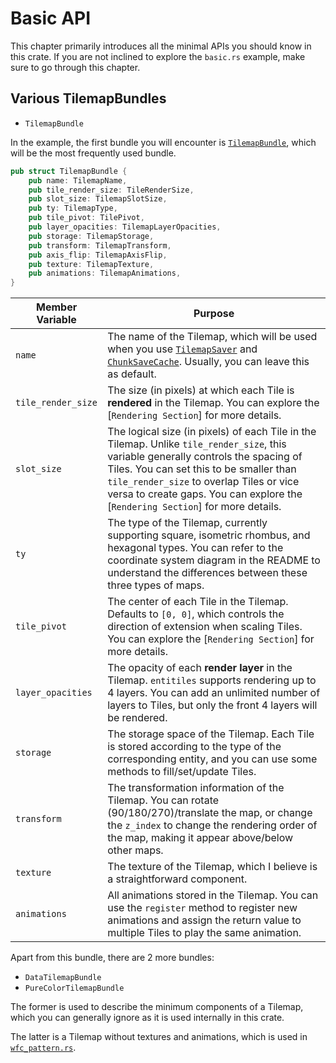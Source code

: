 # Basic API

This chapter primarily introduces all the minimal APIs you should know in this crate. If you are not inclined to explore the `basic.rs` example, make sure to go through this chapter.

## Various TilemapBundles

- `TilemapBundle`

In the example, the first bundle you will encounter is [`TilemapBundle`](https://github.com/443eb9/bevy_entitiles/blob/0.4.0/src/tilemap/bundles.rs#L41), which will be the most frequently used bundle.

```rust
pub struct TilemapBundle {
    pub name: TilemapName,
    pub tile_render_size: TileRenderSize,
    pub slot_size: TilemapSlotSize,
    pub ty: TilemapType,
    pub tile_pivot: TilePivot,
    pub layer_opacities: TilemapLayerOpacities,
    pub storage: TilemapStorage,
    pub transform: TilemapTransform,
    pub axis_flip: TilemapAxisFlip,
    pub texture: TilemapTexture,
    pub animations: TilemapAnimations,
}
```

| Member Variable    | Purpose                                                                                                                                                                                                                                                                                 |
| ------------------ | ---------------------------------------------------------------------------------------------------------------------------------------------------------------------------------------------------------------------------------------------------------------------------------------- |
| `name`             | The name of the Tilemap, which will be used when you use [`TilemapSaver`](https://github.com/443eb9/bevy_entitiles/blob/0.4.0/src/serializing/map/save.rs#L37) and [`ChunkSaveCache`](https://github.com/443eb9/bevy_entitiles/blob/0.4.0/src/serializing/chunk/save.rs#L50). Usually, you can leave this as default. |
| `tile_render_size` | The size (in pixels) at which each Tile is **rendered** in the Tilemap. You can explore the [`Rendering Section`] for more details.                                                                                                                                                   |
| `slot_size`        | The logical size (in pixels) of each Tile in the Tilemap. Unlike `tile_render_size`, this variable generally controls the spacing of Tiles. You can set this to be smaller than `tile_render_size` to overlap Tiles or vice versa to create gaps. You can explore the [`Rendering Section`] for more details.                                                        |
| `ty`               | The type of the Tilemap, currently supporting square, isometric rhombus, and hexagonal types. You can refer to the coordinate system diagram in the README to understand the differences between these three types of maps.                                                                                                                         |
| `tile_pivot`       | The center of each Tile in the Tilemap. Defaults to `[0, 0]`, which controls the direction of extension when scaling Tiles. You can explore the [`Rendering Section`] for more details.                                                                                                                                                              |
| `layer_opacities`  | The opacity of each **render layer** in the Tilemap. `entitiles` supports rendering up to 4 layers. You can add an unlimited number of layers to Tiles, but only the front 4 layers will be rendered.                                                                                                                                                |
| `storage`          | The storage space of the Tilemap. Each Tile is stored according to the type of the corresponding entity, and you can use some methods to fill/set/update Tiles.                                                                                                                                                                                    |
| `transform`        | The transformation information of the Tilemap. You can rotate (90/180/270)/translate the map, or change the `z_index` to change the rendering order of the map, making it appear above/below other maps.                                                                                                                                 |
| `texture`          | The texture of the Tilemap, which I believe is a straightforward component.                                                                                                                                                                                                                                                                         |
| `animations`       | All animations stored in the Tilemap. You can use the `register` method to register new animations and assign the return value to multiple Tiles to play the same animation.                                                                                                                                                                        |

Apart from this bundle, there are 2 more bundles:
- `DataTilemapBundle`
- `PureColorTilemapBundle`

The former is used to describe the minimum components of a Tilemap, which you can generally ignore as it is used internally in this crate.

The latter is a Tilemap without textures and animations, which is used in [`wfc_pattern.rs`](https://github.com/443eb9/bevy_entitiles/blob/0.4.0/examples/wfc_pattern.rs).
